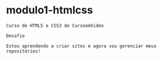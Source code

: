 # modulo1-htmlcss
 
    Curso de HTML5 e CSS3 do CursoemVideo

    Desafio

    Estou aprendendo a criar sites e agora vou gerenciar meus repositórios!
    
    
